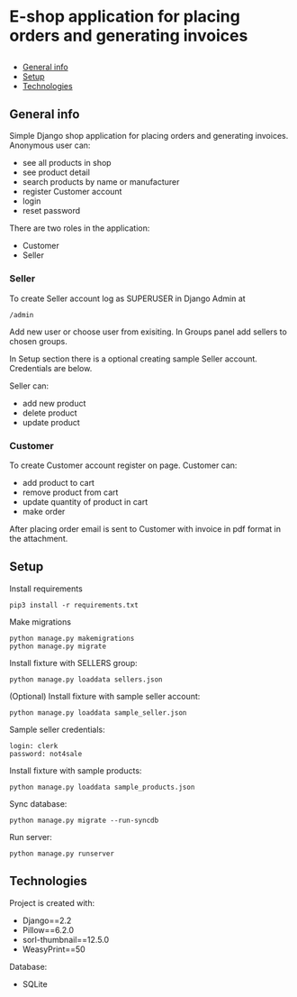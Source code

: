 # E-shop application for placing orders and generating invoices

## 
* [General info](#general-info)
* [Setup](#setup)
* [Technologies](#technologies)

## General info
Simple Django shop application for placing orders and generating invoices.
Anonymous user can:
* see all products in shop
* see product detail
* search products by name or manufacturer
* register Customer account
* login
* reset password
 
There are two roles in the application:
* Customer
* Seller

### Seller
To create Seller account log as SUPERUSER in Django Admin at
```
/admin
```
Add new user or choose user from exisiting.
In Groups panel add sellers to chosen groups.

In Setup section there is a optional
creating sample Seller account. Credentials are below.


Seller can:
* add new product
* delete product
* update product


### Customer
To create Customer account register on page. 
Customer can:
* add product to cart
* remove product from cart
* update quantity of product in cart
* make order

After placing order email is sent to Customer 
with invoice in pdf format in the attachment.


## Setup
Install requirements 
```
pip3 install -r requirements.txt
```
Make migrations
```
python manage.py makemigrations
python manage.py migrate
```
Install fixture with SELLERS group:
 ```
python manage.py loaddata sellers.json
```
(Optional) Install fixture with sample seller account:
 ```
python manage.py loaddata sample_seller.json
```
Sample seller credentials:
```
login: clerk
password: not4sale
```
Install fixture with sample products:
 ```
python manage.py loaddata sample_products.json
```
Sync database:
```
python manage.py migrate --run-syncdb
```
Run server:
```
python manage.py runserver
```

## Technologies
Project is created with:
* Django==2.2
* Pillow==6.2.0
* sorl-thumbnail==12.5.0
* WeasyPrint==50

Database:
* SQLite
